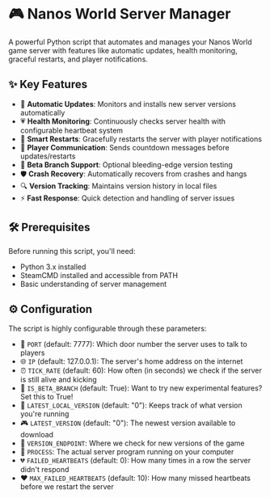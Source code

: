 # 🎮 Nanos World Server Manager

A powerful Python script that automates and manages your Nanos World game server with features like automatic updates, health monitoring, graceful restarts, and player notifications.

## ✨ Key Features

- 🔄 **Automatic Updates**: Monitors and installs new server versions automatically
- 💗 **Health Monitoring**: Continuously checks server health with configurable heartbeat system
- 🚀 **Smart Restarts**: Gracefully restarts the server with player notifications
- 📢 **Player Communication**: Sends countdown messages before updates/restarts
- 🧪 **Beta Branch Support**: Optional bleeding-edge version testing
- 🛡️ **Crash Recovery**: Automatically recovers from crashes and hangs
- 🔍 **Version Tracking**: Maintains version history in local files
- ⚡ **Fast Response**: Quick detection and handling of server issues

## 🛠️ Prerequisites

Before running this script, you'll need:

- Python 3.x installed
- SteamCMD installed and accessible from PATH
- Basic understanding of server management

## ⚙️ Configuration

The script is highly configurable through these parameters:

- 🔌 `PORT` (default: 7777): Which door number the server uses to talk to players
- 🌐 `IP` (default: 127.0.0.1): The server's home address on the internet
- ⏰ `TICK_RATE` (default: 60): How often (in seconds) we check if the server is still alive and kicking
- 🧪 `IS_BETA_BRANCH` (default: True): Want to try new experimental features? Set this to True!
- 📱 `LATEST_LOCAL_VERSION` (default: "0"): Keeps track of what version you're running
- 🎮 `LATEST_VERSION` (default: "0"): The newest version available to download
- 🔗 `VERSION_ENDPOINT`: Where we check for new versions of the game
- 🤖 `PROCESS`: The actual server program running on your computer
- 💔 `FAILED_HEARTBEATS` (default: 0): How many times in a row the server didn't respond
- ❤️ `MAX_FAILED_HEARTBEATS` (default: 10): How many missed heartbeats before we restart the server
